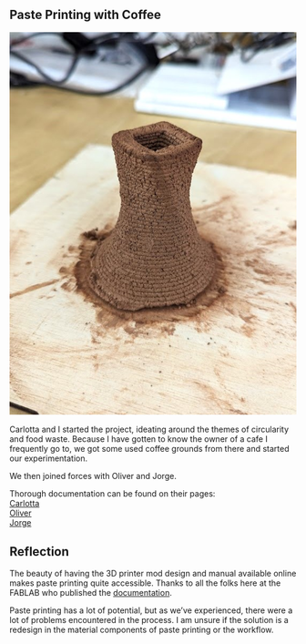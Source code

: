 ## Paste Printing with Coffee
![](../../images/Paste-Printing/Paste-Printing-01.jpg)  

Carlotta and I started the project, ideating around the themes of circularity and food waste. Because I have gotten to know the owner of a cafe I frequently  go to, we got some used coffee grounds from there and started our experimentation. 

We then joined forces with Oliver and Jorge.

Thorough documentation can be found on their pages:  
[Carlotta](https://chylkemamdef.github.io/MyPortfolio/DigitalPrototyping02.html)  
[Oliver](https://oliver-lloyd-mdef.github.io/Oliver-MDEF-Portfolio/Term%202/03.%20Digital%20Prototyping%20for%20Design.html)  
[Jorge](https://jdlm92.github.io/MDEFsite/term2/05-Digital-Prototyping/052-Circular%20Coffee/)

## Reflection
The beauty of having the 3D printer mod design and manual available online makes paste printing quite accessible. Thanks to all the folks here at the FABLAB who published the [documentation](https://github.com/fablabbcn/aei-kit-impresion-pasta).

Paste printing has a lot of potential, but as we’ve experienced, there were a lot of problems encountered in the process. I am unsure if the solution is a redesign in the material components of paste printing or the workflow.